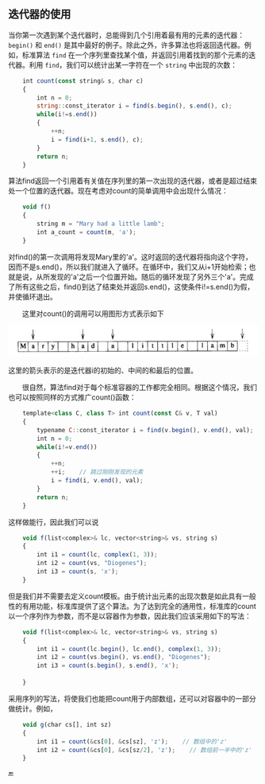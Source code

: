 ## 迭代器的使用

当你第一次遇到某个迭代器时，总能得到几个引用着最有用的元素的迭代器：`begin()` 和 `end()` 是其中最好的例子。除此之外，许多算法也将返回迭代器。例如，标准算法 `find` 在一个序列里查找某个值，并返回引用着找到的那个元素的迭代器。利用 `find`，我们可以统计出某一字符在一个 `string` 中出现的次数：

```javascript
    int count(const string& s, char c)
    {
        int n = 0;
        string::const_iterator i = find(s.begin(), s.end(), c);
        while(i!=s.end())
        {
            ++n;
            i = find(i+1, s.end(), c);
        }
        return n;
    }
```

算法find返回一个引用着有关值在序列里的第一次出现的迭代器，或者是超过结束处一个位置的迭代器。现在考虑对count的简单调用中会出现什么情况：

```javascript
    void f()
    {
        string m = "Mary had a little lamb";
        int a_count = count(m, 'a');
    }
```

对find\(\)的第一次调用将发现Mary里的'a'。这时返回的迭代器将指向这个字符，因而不是s.end\(\)，所以我们就进入了循环。在循环中，我们又从i+1开始检索；也就是说，从所发现的'a'之后一个位置开始。随后的循环发现了另外三个'a'。完成了所有这些之后，find\(\)到达了结束处并返回s.end\(\)，这使条件i!=s.end\(\)为假，并使循环退出。

  这里对count\(\)的调用可以用图形方式表示如下

![](/assets/3_8_1.png)

这里的箭头表示的是迭代器i的初始的、中间的和最后的位置。

  很自然，算法find对于每个标准容器的工作都完全相同。根据这个情况，我们也可以按照同样的方式推广count\(\)函数：

```javascript
    template<class C, class T> int count(const C& v, T val)
    {
        typename C::const_iterator i = find(v.begin(), v.end(), val);    //  "typename" 参见C.13.5节
        int n = 0;
        while(i!=v.end())
        {
            ++n;
            ++i;    // 跳过刚刚发现的元素
            i = find(i, v.end(), val);
        }
        return n;
    }
```

这样做能行，因此我们可以说

```javascript
    void f(list<complex>& lc, vector<string>& vs, string s)
    {
        int i1 = count(lc, complex(1, 3));
        int i2 = count(vs, "Diogenes");
        int i3 = count(s, 'x');
    }
```

但是我们并不需要去定义count模板。由于统计出元素的出现次数是如此具有一般性的有用功能，标准库提供了这个算法。为了达到完全的通用性，标准库的count以一个序列作为参数，而不是以容器作为参数，因此我们应该采用如下的写法：

```javascript
    void f(list<complex>& lc, vector<string>& vs, string s)
    {
        int i1 = count(lc.begin(), lc.end(), complex(1, 3));
        int i2 = count(vs.begin(), vs.end(), "Diogenes");
        int i3 = count(s.begin(), s.end(), 'x');

    }
```

采用序列的写法，将使我们也能把count用于内部数组，还可以对容器中的一部分做统计。例如，

```javascript
    void g(char cs[], int sz)
    {
        int i1 = count(&cs[0], &cs[sz], 'z');    // 数组中的'z'
        int i2 = count(&cs[0], &cs[sz/2], 'z');    // 数组前一半中的'z'
    }
```

🔚

